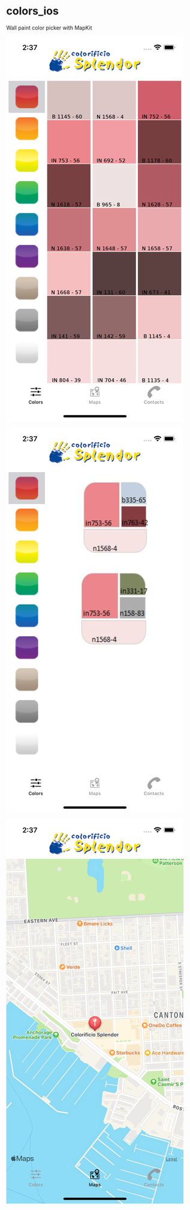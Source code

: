 # colors_ios
 Wall paint color picker with MapKit

![screennshot](/1.png)

![screennshot](/2.png)

![screennshot](/3.png)

